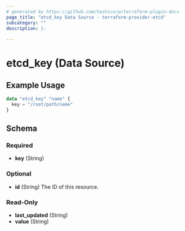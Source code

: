 ```yaml
---
# generated by https://github.com/hashicorp/terraform-plugin-docs
page_title: "etcd_key Data Source - terraform-provider-etcd"
subcategory: ""
description: |-
  
---
```


# etcd_key (Data Source)



## Example Usage

```terraform
data "etcd_key" "name" {
  key = "/root/path/name"
}
```

<!-- schema generated by tfplugindocs -->
## Schema

### Required

- **key** (String)

### Optional

- **id** (String) The ID of this resource.

### Read-Only

- **last_updated** (String)
- **value** (String)


